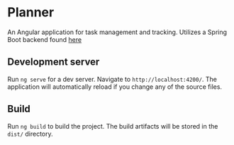 # Planner

An Angular application for task management and tracking. Utilizes a Spring Boot backend found [here](https://github.com/HPRP01/planner-backend)

## Development server

Run `ng serve` for a dev server. Navigate to `http://localhost:4200/`. The application will automatically reload if you change any of the source files.

## Build

Run `ng build` to build the project. The build artifacts will be stored in the `dist/` directory.
